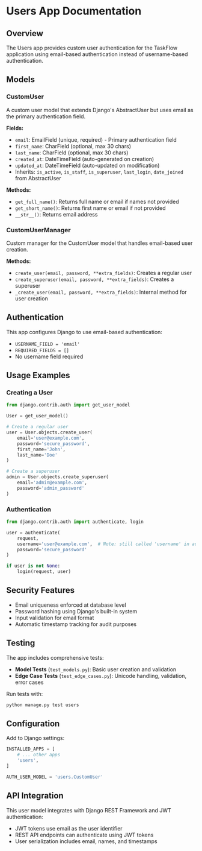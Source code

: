 # Users App Documentation

## Overview

The Users app provides custom user authentication for the TaskFlow application using email-based authentication instead of username-based authentication.

## Models

### CustomUser

A custom user model that extends Django's AbstractUser but uses email as the primary authentication field.

**Fields:**
- `email`: EmailField (unique, required) - Primary authentication field
- `first_name`: CharField (optional, max 30 chars)
- `last_name`: CharField (optional, max 30 chars)
- `created_at`: DateTimeField (auto-generated on creation)
- `updated_at`: DateTimeField (auto-updated on modification)
- Inherits: `is_active`, `is_staff`, `is_superuser`, `last_login`, `date_joined` from AbstractUser

**Methods:**
- `get_full_name()`: Returns full name or email if names not provided
- `get_short_name()`: Returns first name or email if not provided
- `__str__()`: Returns email address

### CustomUserManager

Custom manager for the CustomUser model that handles email-based user creation.

**Methods:**
- `create_user(email, password, **extra_fields)`: Creates a regular user
- `create_superuser(email, password, **extra_fields)`: Creates a superuser
- `_create_user(email, password, **extra_fields)`: Internal method for user creation

## Authentication

This app configures Django to use email-based authentication:

- `USERNAME_FIELD = 'email'`
- `REQUIRED_FIELDS = []`
- No username field required

## Usage Examples

### Creating a User

```python
from django.contrib.auth import get_user_model

User = get_user_model()

# Create a regular user
user = User.objects.create_user(
    email='user@example.com',
    password='secure_password',
    first_name='John',
    last_name='Doe'
)

# Create a superuser
admin = User.objects.create_superuser(
    email='admin@example.com',
    password='admin_password'
)
```

### Authentication

```python
from django.contrib.auth import authenticate, login

user = authenticate(
    request,
    username='user@example.com',  # Note: still called 'username' in authenticate()
    password='secure_password'
)

if user is not None:
    login(request, user)
```

## Security Features

- Email uniqueness enforced at database level
- Password hashing using Django's built-in system
- Input validation for email format
- Automatic timestamp tracking for audit purposes

## Testing

The app includes comprehensive tests:

- **Model Tests** (`test_models.py`): Basic user creation and validation
- **Edge Case Tests** (`test_edge_cases.py`): Unicode handling, validation, error cases

Run tests with:
```bash
python manage.py test users
```

## Configuration

Add to Django settings:

```python
INSTALLED_APPS = [
    # ... other apps
    'users',
]

AUTH_USER_MODEL = 'users.CustomUser'
```

## API Integration

This user model integrates with Django REST Framework and JWT authentication:

- JWT tokens use email as the user identifier
- REST API endpoints can authenticate using JWT tokens
- User serialization includes email, names, and timestamps